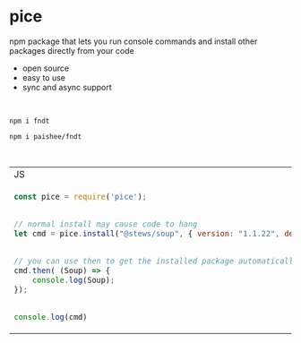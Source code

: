 # pice
npm package that lets you run console commands and install other packages directly from your code

- open source
- easy to use
- sync and async support

<br>

```console
npm i fndt
```
```console
npm i paishee/fndt
```

<br>

<table>
<tr>
<td>JS</td><td>Output</td>
</tr>
<tr>
<td>
  
```js
const pice = require('pice');


// normal install may cause code to hang
let cmd = pice.install("@stews/soup", { version: "1.1.22", dev: true });


// you can use then to get the installed package automatically
cmd.then( (Soup) => {
    console.log(Soup);
});


console.log(cmd)
```

</td>

<td>

```js
[class Soup]


PiceCommand {
  str: 'npm install @stews/soup@1.1.22 --save-dev',
  pkg: '@stews/soup',
  argsList: [Object],
  args: { version: '1.1.22', dev: true },
  isAsync: false,
  __listeners: [Object],
  __executor: [Buffer]
}
```
  
</td>

</tr>
</table>
